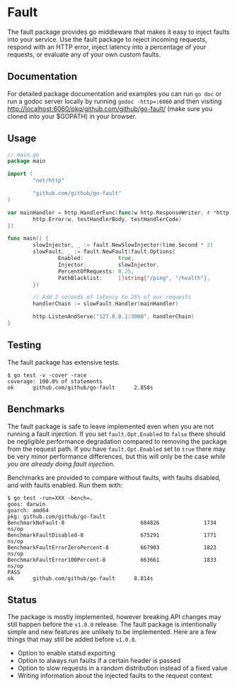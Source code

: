 # Fault

The fault package provides go middleware that makes it easy to inject faults into your service. Use the fault package to reject incoming requests, respond with an HTTP error, inject latency into a percentage of your requests, or evaluate any of your own custom faults.

## Documentation



For detailed package documentation and examples you can run `go doc` or run a godoc server locally by running `godoc -http=:6060` and then visiting <http://localhost:6060/pkg/github.com/github/go-fault/> (make sure you cloned into your $GOPATH) in your browser.

## Usage

```go
// main.go
package main

import (
        "net/http"

        "github.com/github/go-fault"
)

var mainHandler = http.HandlerFunc(func(w http.ResponseWriter, r *http.Request) {
        http.Error(w, testHandlerBody, testHandlerCode)
})

func main() {
        slowInjector, _ := fault.NewSlowInjector(time.Second * 2)
        slowFault, _ := fault.NewFault(fault.Options{
                Enabled:           true,
                Injector:          slowInjector,
                PercentOfRequests: 0.25,
                PathBlacklist:     []string{"/ping", "/health"},
        })

        // Add 2 seconds of latency to 25% of our requests
        handlerChain := slowFault.Handler(mainHandler)

        http.ListenAndServe("127.0.0.1:3000", handlerChain)
}
```

## Testing

The fault package has extensive tests.

```shell
$ go test -v -cover -race
coverage: 100.0% of statements
ok      github.com/github/go-fault      2.858s
```

## Benchmarks

The fault package is safe to leave implemented even when you are not running a fault injection. If you set `fault.Opt.Enabled` to `false` there should be negligible performance degradation compared to removing the package from the request path. If you have `fault.Opt.Enabled` set to `true` there may be very minor performance differences, but this will only be the case *while you are already doing fault injection.*

Benchmarks are provided to compare without faults, with faults disabled, and with faults enabled. Run them with:

```shell
$ go test -run=XXX -bench=.
goos: darwin
goarch: amd64
pkg: github.com/github/go-fault
BenchmarkNoFault-8                        684826              1734 ns/op
BenchmarkFaultDisabled-8                  675291              1771 ns/op
BenchmarkFaultErrorZeroPercent-8          667903              1823 ns/op
BenchmarkFaultError100Percent-8           663661              1833 ns/op
PASS
ok      github.com/github/go-fault      8.814s
```

## Status

The package is mostly implemented, however breaking API changes may still happen before the `v1.0.0` release. The fault package is intentionally simple and new features are unlikely to be implemented. Here are a few things that may still be added before `v1.0.0`.

- Option to enable statsd exporting
- Option to always run faults if a certain header is passed
- Option to slow requests in a random distribution instead of a fixed value
- Writing information about the injected faults to the request context
